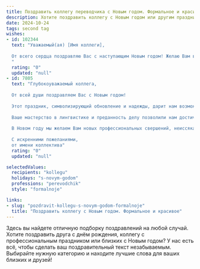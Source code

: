 ```yaml
---
title: Поздравить коллегу переводчика с Новым годом. Формальное и красивое
description: Хотите поздравить коллегу с Новым годом или другим праздником? Наш ИИ создаст незабываемое поздравление, а вы обязательно выделитесь среди других.  
date: 2024-10-24
tags: second tag
wishes:
- id: 102344
  text: "Уважаемый(ая) [Имя коллеги],
  
  От всего сердца поздравляю Вас с наступающим Новым годом! Желаю Вам в новом году профессиональных успехов, интересных проектов и лёгкого пера в Вашей нелёгкой, но столь важной работе переводчика. Пусть новый год принесёт Вам вдохновение, благополучие и множество радостных моментов.  С Новым годом!
  "
  rating: "0"
  updated: "null"
- id: 7805
  text: "Глубокоуважаемый коллега,
  
  От всей души поздравляем Вас с Новым годом!
  
  Этот праздник, символизирующий обновление и надежды, дарит нам возможность выразить нашу искреннюю благодарность за Ваш неоценимый вклад в работу нашей команды переводчиков.
  
  Ваше мастерство в лингвистике и преданность делу позволили нам достичь значительных высот и успешно справиться с самыми сложными проектами. Ваша способность передавать смысл с точностью и изяществом вдохновляет нас всех.
  
  В Новом году мы желаем Вам новых профессиональных свершений, неиссякаемого вдохновения и крепкого здоровья. Пусть этот год принесет Вам и Вашим близким радость, благополучие и мир.
  
  С искренними пожеланиями,
  от имени коллектива"
  rating: "0"
  updated: "null"

selectedValues:
  recipients: "kollegu"
  holidays: "s-novym-godom"
  professions: "perevodchik"
  style: "formalnoje"

links:
- slug: "pozdravit-kollegu-s-novym-godom-formalnoje"
  title: "Поздравить коллегу с Новым годом. Формальное и красивое"
---
```


Здесь вы найдете отличную подборку поздравлений на любой случай.
Хотите поздравить друга с днём рождения, коллегу с профессиональным праздником или близких с Новым годом? У нас есть всё, чтобы сделать ваш поздравительный текст незабываемым. Выбирайте нужную категорию и находите лучшие слова для ваших близких и друзей!
